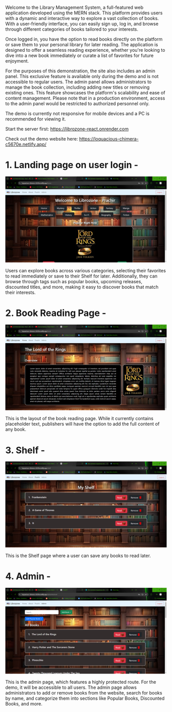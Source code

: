 Welcome to the Library Management System, a full-featured web application developed using the MERN stack. This platform provides users with a dynamic and interactive way to explore a vast collection of books. With a user-friendly interface, you can easily sign up, log in, and browse through different categories of books tailored to your interests.

Once logged in, you have the option to read books directly on the platform or save them to your personal library for later reading. The application is designed to offer a seamless reading experience, whether you're looking to dive into a new book immediately or curate a list of favorites for future enjoyment.

For the purposes of this demonstration, the site also includes an admin panel. This exclusive feature is available only during the demo and is not accessible to regular users. The admin panel allows administrators to manage the book collection, including adding new titles or removing existing ones. This feature showcases the platform's scalability and ease of content management. Please note that in a production environment, access to the admin panel would be restricted to authorized personnel only.

The demo is currently not responsive for mobile devices and a PC is recommended for viewing it.

Start the server first: https://librozone-react.onrender.com

Check out the demo website here: https://loquacious-chimera-c5670e.netlify.app/


# 1. Landing page on user login -
![Example Image](images/Home.png)

Users can explore books across various categories, selecting their favorites to read immediately or save to their Shelf for later. Additionally, they can browse through tags such as popular books, upcoming releases, discounted titles, and more, making it easy to discover books that match their interests.

# 2. Book Reading Page -
![Example Image](images/Bookread.png)

This is the layout of the book reading page. While it currently contains placeholder text, publishers will have the option to add the full content of any book.

# 3. Shelf -
![Example Image](images/Shelf.png)

This is the Shelf page where a user can save any books to read later.

# 4. Admin -
![Example Image](images/Admin.png)

This is the admin page, which features a highly protected route. For the demo, it will be accessible to all users. The admin page allows administrators to add or remove books from the website, search for books by name, and categorize them into sections like Popular Books, Discounted Books, and more.
